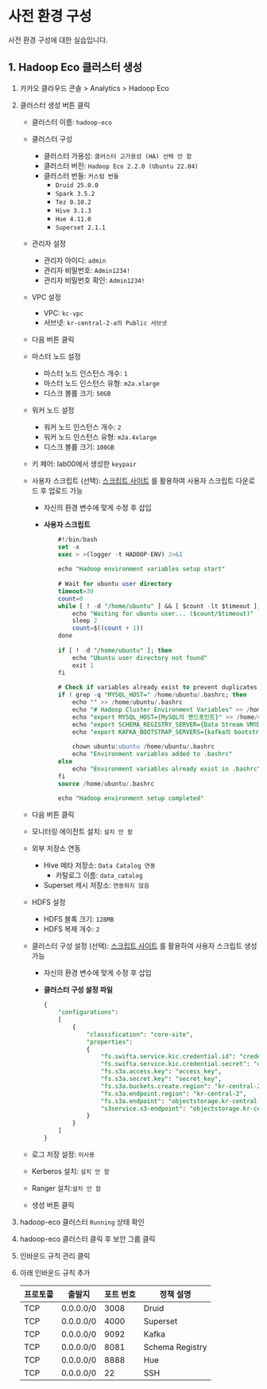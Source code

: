 # 사전 환경 구성
사전 환경 구성에 대한 실습입니다.

## 1. Hadoop Eco 클러스터 생성
1. 카카오 클라우드 콘솔 > Analytics > Hadoop Eco
2. 클러스터 생성 버튼 클릭
    - 클러스터 이름: `hadoop-eco`
    - 클러스터 구성
        - 클러스터 가용성: `클러스터 고가용성 (HA) 선택 안 함`
        - 클러스터 버전: `Hadoop Eco 2.2.0 (Ubuntu 22.04)`
        - 클러스터 번들: `커스텀 번들`
            - `Druid 25.0.0`
            - `Spark 3.5.2`
            - `Tez 0.10.2`
            - `Hive 3.1.3`
            - `Hue 4.11.0`
            - `Superset 2.1.1`
    - 관리자 설정
        - 관리자 아이디: `admin`
        - 관리자 비밀번호: `Admin1234!`
        - 관리자 비밀번호 확인: `Admin1234!`
    - VPC 설정
        - VPC: `kc-vpc`
        - 서브넷: `kr-central-2-a의 Public 서브넷`
    - 다음 버튼 클릭
    - 마스터 노드 설정
        - 마스터 노드 인스턴스 개수: `1`
        - 마스터 노드 인스턴스 유형: `m2a.xlarge`
        - 디스크 볼륨 크기: `50GB`
    - 워커 노드 설정
        - 워커 노드 인스턴스 개수: `2`
        - 워커 노드 인스턴스 유형: `m2a.4xlarge`
        - 디스크 볼륨 크기: `100GB`
    - 키 페어: lab00에서 생성한 `keypair`
    - 사용자 스크립트 (선택): [스크립트 사이트](http://210.109.54.80/) 를 활용하여 사용자 스크립트 다운로드 후 업로드 가능
        - 자신의 환경 변수에 맞게 수정 후 삽입
        - **사용자 스크립트**

            ```sql
                #!/bin/bash
                set -x
                exec > >(logger -t HADOOP-ENV) 2>&1
                
                echo "Hadoop environment variables setup start"
                
                # Wait for ubuntu user directory
                timeout=30
                count=0
                while [ ! -d "/home/ubuntu" ] && [ $count -lt $timeout ]; do
                    echo "Waiting for ubuntu user... ($count/$timeout)"
                    sleep 2
                    count=$((count + 1))
                done
                
                if [ ! -d "/home/ubuntu" ]; then
                    echo "Ubuntu user directory not found"
                    exit 1
                fi
                
                # Check if variables already exist to prevent duplicates
                if ! grep -q "MYSQL_HOST=" /home/ubuntu/.bashrc; then
                    echo "" >> /home/ubuntu/.bashrc
                    echo "# Hadoop Cluster Environment Variables" >> /home/ubuntu/.bashrc
                    echo "export MYSQL_HOST={MySQL의 엔드포인트}" >> /home/ubuntu/.bashrc
                    echo "export SCHEMA_REGISTRY_SERVER={Data Stream VM의 Private IP}" >> /home/ubuntu/.bashrc
                    echo "export KAFKA_BOOTSTRAP_SERVERS={kafka의 bootstrap 주소}" >> /home/ubuntu/.bashrc
                
                    chown ubuntu:ubuntu /home/ubuntu/.bashrc
                    echo "Environment variables added to .bashrc"
                else
                    echo "Environment variables already exist in .bashrc"
                fi
                source /home/ubuntu/.bashrc
                
                echo "Hadoop environment setup completed"
            ```    

    - 다음 버튼 클릭
    - 모니터링 에이전트 설치: `설치 안 함`
    - 외부 저장소 연동
        - Hive 메타 저장소: `Data Catalog 연동`
            - 카탈로그 이름: `data_catalog`
        - Superset 캐시 저장소: `연동하지 않음`
    - HDFS 설정
        - HDFS 블록 크기: `128MB`
        - HDFS 복제 개수: `2`
    - 클러스터 구성 설정 (선택): [스크립트 사이트](http://210.109.54.80/) 를 활용하여 사용자 스크립트 생성 가능
        - 자신의 환경 변수에 맞게 수정 후 삽입
        - **클러스터 구성 설정 파일**
            
            ```sql
            {
                "configurations":
                [
                    {
                        "classification": "core-site",
                        "properties":
                        {
                            "fs.swifta.service.kic.credential.id": "credential_id",
                            "fs.swifta.service.kic.credential.secret": "credential_secret",
                            "fs.s3a.access.key": "access_key",
                            "fs.s3a.secret.key": "secret_key",
                            "fs.s3a.buckets.create.region": "kr-central-2",
                            "fs.s3a.endpoint.region": "kr-central-2",
                            "fs.s3a.endpoint": "objectstorage.kr-central-2.kakaocloud.com",
                            "s3service.s3-endpoint": "objectstorage.kr-central-2.kakaocloud.com"
                        }
                    }
                ]
            }
            ```
            
    - 로그 저장 설정: `미사용`
    - Kerberos 설치: `설치 안 함`
    - Ranger 설치:`설치 안 함`
    - 생성 버튼 클릭
3. hadoop-eco 클러스터 `Running` 상태 확인
4. hadoop-eco 클러스터 클릭 후 보안 그룹 클릭
5. 인바운드 규칙 관리 클릭
6. 아래 인바운드 규칙 추가
    
    
    | **프로토콜** | **출발지** | **포트 번호** | **정책 설명** |
    | --- | --- | --- | --- |
    | TCP | 0.0.0.0/0 | 3008 | Druid |
    | TCP | 0.0.0.0/0 | 4000 | Superset |
    | TCP | 0.0.0.0/0 | 9092 | Kafka |
    | TCP | 0.0.0.0/0 | 8081 | Schema Registry |
    | TCP | 0.0.0.0/0 | 8888 | Hue |
    | TCP | 0.0.0.0/0 | 22 | SSH |
